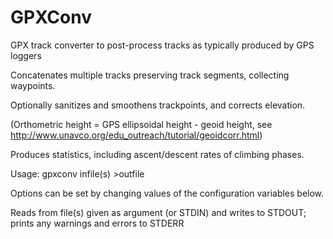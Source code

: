 # GPXConv
GPX track converter to post-process tracks as typically produced by GPS loggers

Concatenates multiple tracks preserving track segments, collecting waypoints.

Optionally sanitizes and smoothens trackpoints, and corrects elevation.

(Orthometric height = GPS ellipsoidal height - geoid height,
  see http://www.unavco.org/edu_outreach/tutorial/geoidcorr.html)

Produces statistics, including ascent/descent rates of climbing phases.

Usage: gpxconv infile(s) >outfile

Options can be set by changing values of the configuration variables below.

Reads from file(s) given as argument (or STDIN) and writes to STDOUT;
                            prints any warnings and errors to STDERR
